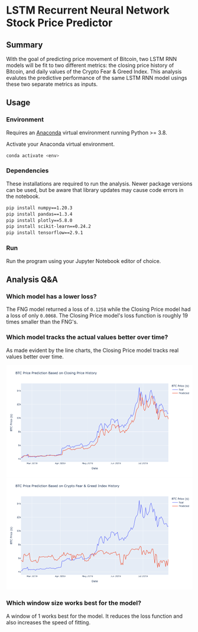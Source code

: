 # LSTM Recurrent Neural Network Stock Price Predictor

## Summary

With the goal of predicting price movement of Bitcoin, two LSTM RNN models will be fit to two different metrics: the closing price history of Bitcoin, and daily values of the Crypto Fear & Greed Index. This analysis evalutes the predictive performance of the same LSTM RNN model usings these two separate metrics as inputs.

## Usage

### Environment

Requires an [Anaconda](https://www.anaconda.com/products/distribution) virtual environment running Python >= 3.8.

Activate your Anaconda virtual environment.
```sh
conda activate <env>
```

### Dependencies

These installations are required to run the analysis. Newer package versions can be used, but be aware that library updates may cause code errors in the notebook.

```sh
pip install numpy==1.20.3
pip install pandas==1.3.4
pip install plotly==5.8.0
pip install scikit-learn==0.24.2
pip install tensorflow==2.9.1
```

### Run

Run the program using your Jupyter Notebook editor of choice.

## Analysis Q&A

### Which model has a lower loss?

The FNG model returned a loss of `0.1258` while the Closing Price model had a loss of only `0.0068`. The Closing Price model's loss function is roughly 19 times smaller than the FNG's.

### Which model tracks the actual values better over time?

As made evident by the line charts, the Closing Price model tracks real values better over time.

![](./images/closing-price.png)
![](./images/fng.png)

### Which window size works best for the model?

A window of 1 works best for the model. It reduces the loss function and also increases the speed of fitting.
